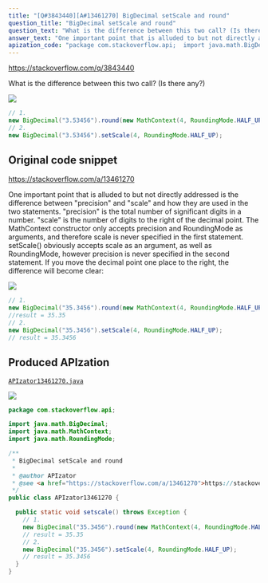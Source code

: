 ```yaml
---
title: "[Q#3843440][A#13461270] BigDecimal setScale and round"
question_title: "BigDecimal setScale and round"
question_text: "What is the difference between this two call? (Is there any?)"
answer_text: "One important point that is alluded to but not directly addressed is the difference between \"precision\" and \"scale\" and how they are used in the two statements.  \"precision\" is the total number of significant digits in a number.  \"scale\" is the number of digits to the right of the decimal point. The MathContext constructor only accepts precision and RoundingMode as arguments, and therefore scale is never specified in the first statement. setScale() obviously accepts scale as an argument, as well as RoundingMode, however precision is never specified in the second statement. If you move the decimal point one place to the right, the difference will become clear:"
apization_code: "package com.stackoverflow.api;  import java.math.BigDecimal; import java.math.MathContext; import java.math.RoundingMode;  /**  * BigDecimal setScale and round  *  * @author APIzator  * @see <a href=\"https://stackoverflow.com/a/13461270\">https://stackoverflow.com/a/13461270</a>  */ public class APIzator13461270 {    public static void setscale() throws Exception {     // 1.     new BigDecimal(\"35.3456\").round(new MathContext(4, RoundingMode.HALF_UP));     // result = 35.35     // 2.     new BigDecimal(\"35.3456\").setScale(4, RoundingMode.HALF_UP);     // result = 35.3456   } }"
---
```


https://stackoverflow.com/q/3843440

What is the difference between this two call? (Is there any?)


<div class="code-logo"><img src="/stackoverflow.png" /></div>

```java
// 1.
new BigDecimal("3.53456").round(new MathContext(4, RoundingMode.HALF_UP));
// 2.
new BigDecimal("3.53456").setScale(4, RoundingMode.HALF_UP);
```


## Original code snippet

https://stackoverflow.com/a/13461270

One important point that is alluded to but not directly addressed is the difference between &quot;precision&quot; and &quot;scale&quot; and how they are used in the two statements.  &quot;precision&quot; is the total number of significant digits in a number.  &quot;scale&quot; is the number of digits to the right of the decimal point.
The MathContext constructor only accepts precision and RoundingMode as arguments, and therefore scale is never specified in the first statement.
setScale() obviously accepts scale as an argument, as well as RoundingMode, however precision is never specified in the second statement.
If you move the decimal point one place to the right, the difference will become clear:

<div class="code-logo"><img src="/stackoverflow.png" /></div>

```java
// 1.
new BigDecimal("35.3456").round(new MathContext(4, RoundingMode.HALF_UP));
//result = 35.35
// 2.
new BigDecimal("35.3456").setScale(4, RoundingMode.HALF_UP);
// result = 35.3456
```

## Produced APIzation

[`APIzator13461270.java`](https://github.com/pasqualesalza/apization-temp-data/raw/master/search/APIzator13461270.java)

<div class="code-logo"><img src="/apizator.png" /></div>

```java
package com.stackoverflow.api;

import java.math.BigDecimal;
import java.math.MathContext;
import java.math.RoundingMode;

/**
 * BigDecimal setScale and round
 *
 * @author APIzator
 * @see <a href="https://stackoverflow.com/a/13461270">https://stackoverflow.com/a/13461270</a>
 */
public class APIzator13461270 {

  public static void setscale() throws Exception {
    // 1.
    new BigDecimal("35.3456").round(new MathContext(4, RoundingMode.HALF_UP));
    // result = 35.35
    // 2.
    new BigDecimal("35.3456").setScale(4, RoundingMode.HALF_UP);
    // result = 35.3456
  }
}

```